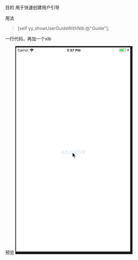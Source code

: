 目的
用于快速创建用户引导

用法
>[self yy_showUserGuideWithNib:@"Guide"];

一行代码，再加一个xib

预览
![预览图](https://github.com/ouyongyong/YYUserGuide/blob/master/preview.gif)
